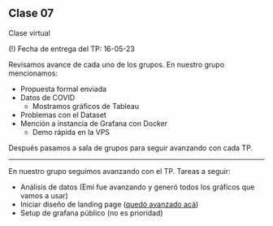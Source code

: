 ## Clase 07

Clase virtual

(!) Fecha de entrega del TP: 16-05-23

Revisamos avance de cada uno de los grupos. En nuestro grupo mencionamos:

- Propuesta formal enviada
- Datos de COVID
	- Mostramos gráficos de Tableau
- Problemas con el Dataset
- Mención a instancia de Grafana con Docker
	- Demo rápida en la VPS

Después pasamos a sala de grupos para seguir avanzando con cada TP.

---

En nuestro grupo seguimos avanzando con el TP. Tareas a seguir:

- Análisis de datos (Emi fue avanzando y generó todos los gráficos que vamos a usar)
- Iniciar diseño de landing page ([quedó avanzado acá](https://github.com/kaenovsky/enigma-dss))
- Setup de grafana público (no es prioridad)